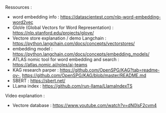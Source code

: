 Ressources : 
- word embedding info : https://datascientest.com/nlp-word-embedding-word2vec
- GloVe  (Global Vectors for Word Representation) : https://nlp.stanford.edu/projects/glove/
- Vectore store explanation / demo Langchain : https://python.langchain.com/docs/concepts/vectorstores/
- embedding model : https://python.langchain.com/docs/concepts/embedding_models/
- ATLAS nomic tool for word embedding and search : https://atlas.nomic.ai/roles/ai-teams
- KAG research parper : https://github.com/OpenSPG/KAG?tab=readme-ov-, https://github.com/OpenSPG/KAG/blob/master/README.md
- SBERT : https://sbert.net/
- LLama index : https://github.com/run-llama/LlamaIndexTS 

Video explanation : 
- Vectore database : https://www.youtube.com/watch?v=dN0lsF2cvm4